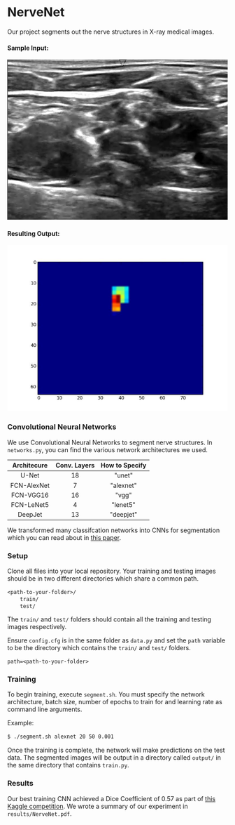 # NerveNet

Our project segments out the nerve structures in X-ray medical images.

#### Sample Input:

![alt text](https://github.com/karangrewal/NerveNet/blob/master/raw_img/input.png "Input")

#### Resulting Output:

![alt text](https://github.com/karangrewal/NerveNet/blob/master/raw_img/output.png "Output")

### Convolutional Neural Networks

We use Convolutional Neural Networks to segment nerve structures. In `networks.py`, you can find the various network architectures we used.

| Architecure | Conv. Layers | How to Specify |
| :----------:|:------------:|:--------------:|
| U-Net       | 18           | "unet"         |
| FCN-AlexNet | 7            | "alexnet"      |
| FCN-VGG16   | 16           | "vgg"          |
| FCN-LeNet5  | 4            | "lenet5"       |
| DeepJet     | 13           | "deepjet"      |

We transformed many classifcation networks into CNNs for segmentation which you can read about in [this paper](https://people.eecs.berkeley.edu/~jonlong/long_shelhamer_fcn.pdf).

### Setup

Clone all files into your local repository. Your training and testing images should be in two different directories which share a common path.

```
<path-to-your-folder>/
	train/
	test/
```

The `train/` and `test/` folders should contain all the training and testing images respectively.

Ensure `config.cfg` is in the same folder as `data.py` and set the `path` variable to be the directory which contains the `train/` and `test/` folders.

```
path=<path-to-your-folder>
```

### Training

To begin training, execute `segment.sh`. You must specify the network architecture, batch size, number of epochs to train for and learning rate as command line arguments.

Example:

```bash
$ ./segment.sh alexnet 20 50 0.001
```

Once the training is complete, the network will make predictions on the test data. The segmented images will be output in a directory called `output/` in the same directory that contains `train.py`.

### Results

Our best training CNN achieved a Dice Coefficient of 0.57 as part of [this Kaggle competition](https://www.kaggle.com/c/ultrasound-nerve-segmentation).
We wrote a summary of our experiment in `results/NerveNet.pdf`.